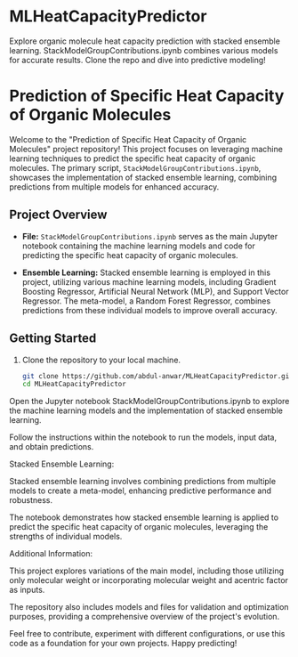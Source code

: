 # MLHeatCapacityPredictor
Explore organic molecule heat capacity prediction with stacked ensemble learning. StackModelGroupContributions.ipynb combines various models for accurate results. Clone the repo and dive into predictive modeling!

# Prediction of Specific Heat Capacity of Organic Molecules
Welcome to the "Prediction of Specific Heat Capacity of Organic Molecules" project repository! This project focuses on leveraging machine learning techniques to predict the specific heat capacity of organic molecules. The primary script, `StackModelGroupContributions.ipynb`, showcases the implementation of stacked ensemble learning, combining predictions from multiple models for enhanced accuracy.

## Project Overview
- **File:** `StackModelGroupContributions.ipynb` serves as the main Jupyter notebook containing the machine learning models and code for predicting the specific heat capacity of organic molecules.

- **Ensemble Learning:** Stacked ensemble learning is employed in this project, utilizing various machine learning models, including Gradient Boosting Regressor, Artificial Neural Network (MLP), and Support Vector Regressor. The meta-model, a Random Forest Regressor, combines predictions from these individual models to improve overall accuracy.

## Getting Started
1. Clone the repository to your local machine.
   ```bash
   git clone https://github.com/abdul-anwar/MLHeatCapacityPredictor.git
   cd MLHeatCapacityPredictor

Open the Jupyter notebook StackModelGroupContributions.ipynb to explore the machine learning models and the implementation of stacked ensemble learning.

Follow the instructions within the notebook to run the models, input data, and obtain predictions.

Stacked Ensemble Learning:

Stacked ensemble learning involves combining predictions from multiple models to create a meta-model, enhancing predictive performance and robustness.

The notebook demonstrates how stacked ensemble learning is applied to predict the specific heat capacity of organic molecules, leveraging the strengths of individual models.

Additional Information:

This project explores variations of the main model, including those utilizing only molecular weight or incorporating molecular weight and acentric factor as inputs.

The repository also includes models and files for validation and optimization purposes, providing a comprehensive overview of the project's evolution.

Feel free to contribute, experiment with different configurations, or use this code as a foundation for your own projects. Happy predicting!
